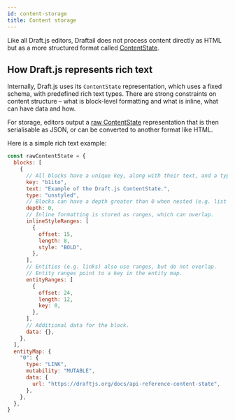 ```yaml
---
id: content-storage
title: Content storage
---
```


Like all Draft.js editors, Draftail does not process content directly as HTML but as a more structured format called [ContentState](https://draftjs.org/docs/api-reference-content-state).

## How Draft.js represents rich text

Internally, Draft.js uses its `ContentState` representation, which uses a fixed schema, with predefined rich text types. There are strong constraints on content structure – what is block-level formatting and what is inline, what can have data and how.

For storage, editors output a [raw ContentState](https://draftjs.org/docs/api-reference-data-conversion#converttoraw) representation that is then serialisable as JSON, or can be converted to another format like HTML.

Here is a simple rich text example:

```js
const rawContentState = {
  blocks: [
    {
      // All blocks have a unique key, along with their text, and a type. "unstyled" is the default.
      key: "b1ito",
      text: "Example of the Draft.js ContentState.",
      type: "unstyled",
      // Blocks can have a depth greater than 0 when nested (e.g. list items).
      depth: 0,
      // Inline formatting is stored as ranges, which can overlap.
      inlineStyleRanges: [
        {
          offset: 15,
          length: 8,
          style: "BOLD",
        },
      ],
      // Entities (e.g. links) also use ranges, but do not overlap.
      // Entity ranges point to a key in the entity map.
      entityRanges: [
        {
          offset: 24,
          length: 12,
          key: 0,
        },
      ],
      // Additional data for the block.
      data: {},
    },
  ],
  entityMap: {
    "0": {
      type: "LINK",
      mutability: "MUTABLE",
      data: {
        url: "https://draftjs.org/docs/api-reference-content-state",
      },
    },
  },
}
```
